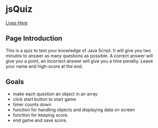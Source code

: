 # jsQuiz
[Lives Here](https://github.com/devonp702/jsQuiz)

## Page Introduction
This is a quiz to test your knowledge of Java Script. It will give you two minutes to answer as many questions as possible. A correct answer will give you a point, an incorrect answer will give you a time penalty. Leave your name and high-score at the end.

## Goals
* make each question an object in an array
* click start button to start game
* timer counts down
* function for handling objects and displaying data on screen
* function for keeping score.
* end game and save score.